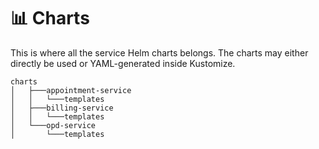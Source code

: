 # 📊 Charts

This is where all the service Helm charts belongs.
The charts may either directly be used or YAML-generated inside Kustomize.

```
charts
│   ├───appointment-service
│   │   └───templates
│   ├───billing-service
│   │   └───templates
│   └───opd-service
│       └───templates
```